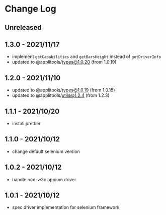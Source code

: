 # Change Log

## Unreleased


## 1.3.0 - 2021/11/17

- implement `getCapabilities` and `getBarsHeight` instead of `getDriverInfo`
- updated to @applitools/types@1.0.20 (from 1.0.19)

## 1.2.0 - 2021/11/10

- updated to @applitools/types@1.0.19 (from 1.0.15)
- updated to @applitools/utils@1.2.4 (from 1.2.3)

## 1.1.1 - 2021/10/20

- install prettier

## 1.1.0 - 2021/10/12

- change default selenium version

## 1.0.2 - 2021/10/12

- handle non-w3c appium driver

## 1.0.1 - 2021/10/12

- spec driver implementation for selenium framework